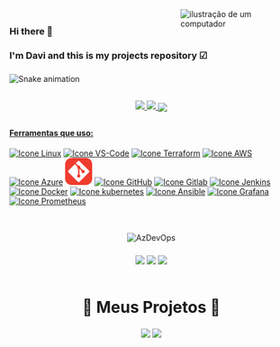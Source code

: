 <link rel="stylesheet" href="https://cdn.jsdelivr.net/gh/devicons/devicon@v2.15.1/devicon.min.css">

<img src="https://raw.githubusercontent.com/MicaelliMedeiros/micaellimedeiros/master/image/computer-illustration.png" alt="ilustração de um computador" min-width="200px" max-width="200px" width="200px" align="right">

##

### Hi there 👋
### I'm Davi and this is my projects repository ☑

###

![Snake animation](https://github.com/davicarnneiro/davicarnneiro/blob/main/output/github-contribution-grid-snake.svg)

##

<div align="center">
  <a href="https://github.com/davicarnneiro">
  <img height="180em" src="https://github-readme-stats.vercel.app/api?username=davicarnneiro&show_icons=true&theme=transparent&include_all_commits=true&count_private=true&border_color=007a00&title_color=007a00&text_color=ffffff&icon_color=007a00&locale=pt-br&rank_icon=github&show=prs_merged,prs_merged_percentage&hide=issues,contribs"/>
  <img height="180em" src="https://github-readme-stats.vercel.app/api/top-langs/?username=davicarnneiro&layout=compact&langs_count=16&theme=transparent&border_color=007a00&text_color=ffffff&title_color=007a00&locale=pt-br"/>
  <img width=55% align="center"  src="https://github-readme-streak-stats.herokuapp.com?user=davicarnneiro&theme=github-dark&date_format=j%20M%5B%20Y%5D&mode=weekly&border=007a00&ring=007a00&locale=pt_BR&fire=AD3A15"/>
</div>

##

#### Ferramentas que uso:
[<img height="48px" width="48px" alt="Icone Linux" src="https://skillicons.dev/icons?i=linux"/>](https://linux.org)
[<img height="48px" width="48px" alt="Icone VS-Code" src="https://skillicons.dev/icons?i=vscode"/>](https://code.visualstudio.com)
[<img height="48px" width="48px" alt="Icone Terraform" src="https://i.postimg.cc/RVYcxcjk/terraform.png/"/>](https://www.terraform.io/)
[<img height="48px" width="48px" alt="Icone AWS" src="https://skillicons.dev/icons?i=aws"/>](https://aws.amazon.com/pt)
[<img height="48px" width="48px" alt="Icone Azure" src="https://skillicons.dev/icons?i=azure"/>](https://azure.microsoft.com/pt-br/products/devops/)
[<img height="48px" width="48px" alt="Icone Git" src="https://raw.githubusercontent.com/tandpfun/skill-icons/main/icons/Git.svg"/>](https://git-scm.com)
[<img height="48px" width="48px" alt="Icone GitHub" src="https://skillicons.dev/icons?i=github"/>](https://github.com/)
[<img height="48px" width="48px" alt="Icone Gitlab" src="https://skillicons.dev/icons?i=gitlab"/>](https://about.gitlab.com/)
[<img height="48px" width="48px" alt="Icone Jenkins" src="https://skillicons.dev/icons?i=jenkins"/>](https://www.jenkins.io/)
[<img height="48px" width="48px" alt="Icone Docker" src="https://skillicons.dev/icons?i=docker"/>](https://www.docker.com/)
[<img height="48px" width="48px" alt="Icone kubernetes" src="https://skillicons.dev/icons?i=k8s"/>](https://kubernetes.io/pt-br)
[<img height="48px" width="48px" alt="Icone Ansible" src="https://skillicons.dev/icons?i=ansible"/>](https://www.ansible.com/)
[<img height="48px" width="48px" alt="Icone Grafana" src="https://skillicons.dev/icons?i=grafana"/>](https://grafana.com/)
[<img height="48px" width="48px" alt="Icone Prometheus" src="https://skillicons.dev/icons?i=prometheus"/>](https://prometheus.io/)

##

<!-- <div align="center" style="display: inline_block"><br>
    <img align="center" alt="Icone Linux" width="50" src="https://skillicons.dev/icons?i=linux"/>
    <img align="center" alt="VS-Code" width="50" src="https://skillicons.dev/icons?i=vscode"/>
    <img align="center" alt="kubernets" width="50" src=imagens_tecnologias/kubernetes.png>
    <img align="center" alt="docker" width="50" src=imagens_tecnologias/docker1.png>
    <img align="center" alt="linux" width="50" src=imagens_tecnologias/linux.png>
    <img align="center" alt="prometheus" width="50" src=imagens_tecnologias/prometheus.png>
    <img align="center" alt="ansible" width="50" src=imagens_tecnologias/ansible.png>
    <img align="center" alt="terraform" width="50" src=imagens_tecnologias/terraform.png>
    <img align="center" alt="azure" width="50" src=imagens_tecnologias/azure.png>
    <img align="center" alt="aws" width="50" src=imagens_tecnologias/aws1.png>
    <img align="center" alt="gcp" width="50" src=imagens_tecnologias/GCP.png>
    <img align="center" alt="golang" width="50" src=imagens_tecnologias/golang.png>
    <img align="center" alt="python" width="50" src=imagens_tecnologias/python.png>
</div> -->

<div align="center" style="display: inline_block"><br>
    <img align="center" alt="AzDevOps" width="650" src=https://i.postimg.cc/C5dMcrTm/devops-process.png>
</div>

###

<div align="center" style="display: inline_block">
  <a href="https://www.linkedin.com/in/davicarnneiro/" target="_blank"><img src="https://img.shields.io/badge/-LinkedIn-%230077B5?style=for-the-badge&logo=linkedin&logoColor=white" target="_blank"></a>
  <a href = "mailto:davicarjes@gmail.com"><img src="https://img.shields.io/badge/Gmail-D14836?style=for-the-badge&logo=gmail&logoColor=white" target="_blank"></a> 
  <a href = "mailto:davicarjes@outlook.com"><img width= "150" src="https://img.shields.io/badge/Microsoft_Outlook-0078D4?" target="_blank"></a>
  <!-- <a href="https://www.youtube.com/DaviCarnneiro" target="_blank"><img src="https://img.shields.io/badge/YouTube-FF0000?style=for-the-badge&logo=youtube&logoColor=white" target="_blank"></a>
  <a href="https://instagram.com/davicarnneiro" target="_blank"><img src="https://img.shields.io/badge/-Instagram-%23E4405F?style=for-the-badge&logo=instagram&logoColor=white" target="_blank"></a>
 	<a href="https://pt-br.facebook.com/davicarnneiro" target="_blank"><img src="https://img.shields.io/badge/Facebook-1877F2?style=for-the-badge&logo=facebook&logoColor=white" target="_blank"></a> -->
 <!-- <a href="https://api.whatsapp.com/send?phone=5575992045048&text=Ol%C3%A1!" target="_blank"><img src="https://img.shields.io/badge/WhatsApp-25D366?style=for-the-badge&logo=whatsapp&logoColor=white" target="_blank"></a>  -->
</div>

<div align="center" style="display: inline_block"><br>
    <h1>🚀 Meus Projetos 🚀</h1>
    <a href = "https://github.com/davicarnneiro/terraform-module-ec2"><img align="center" src="https://github-readme-stats.vercel.app/api/pin/?username=davicarnneiro&repo=terraform-module-ec2&theme=dark&description_lines_count=2&border_color=007a00&text_color=ffffff"/></a>
    <a href = "https://github.com/davicarnneiro/eks"><img align="center" src="https://github-readme-stats.vercel.app/api/pin/?username=davicarnneiro&repo=eks&theme=dark&description_lines_count=2&border_color=007a00&text_color=ffffff"/></a>
</div>

#